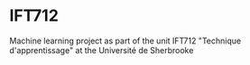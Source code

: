 # IFT712
Machine learning project as part of the unit IFT712 "Technique d'apprentissage" at the Université de Sherbrooke
